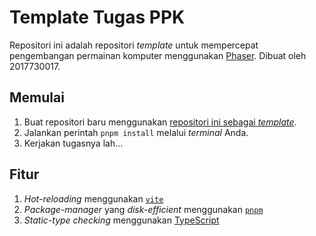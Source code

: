 # Template Tugas PPK

Repositori ini adalah repositori _template_ untuk mempercepat pengembangan permainan komputer menggunakan [Phaser](https://phaser.io/). Dibuat oleh 2017730017. 

## Memulai

1. Buat repositori baru menggunakan [repositori ini sebagai _template_](https://docs.github.com/en/github/creating-cloning-and-archiving-repositories/creating-a-repository-from-a-template).
2. Jalankan perintah `pnpm install` melalui _terminal_ Anda.
3. Kerjakan tugasnya lah...

## Fitur

1. _Hot-reloading_ menggunakan [`vite`](https://vitejs.dev/)
2. _Package-manager_ yang _disk-efficient_ menggunakan [`pnpm`](https://pnpm.js.org/)
3. _Static-type checking_ menggunakan [TypeScript](https://www.typescriptlang.org/)
